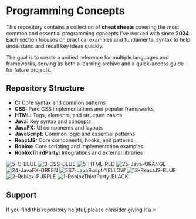 # Programming Concepts

This repository contains a collection of **cheat sheets** covering the most common and essential programming concepts I've worked with since **2024**. Each section focuses on practical examples and fundamental syntax to help understand and recall key ideas quickly.  

The goal is to create a unified reference for multiple languages and frameworks, serving as both a learning archive and a quick-access guide for future projects.  

## Repository Structure
- **C:** Core syntax and common patterns
- **CSS:** Pure CSS implementations and popular frameworks
- **HTML:** Tags, elements, and structure basics
- **Java:** Key syntax and concepts
- **JavaFX:** UI components and layouts
- **JavaScript:** Common logic and essential patterns
- **ReactJS:** Core components, hooks, and patterns
- **Roblox:** Core scripting and implementation examples
- **RobloxThirdParty:** Integrations and external libraries

![5-C-BLUE](https://img.shields.io/badge/5-C-blue)
![3-CSS-BLUE](https://img.shields.io/badge/3-CSS-blue)
![5-HTML-RED](https://img.shields.io/badge/5-HTML-red)
![25-Java-ORANGE](https://img.shields.io/badge/25-Java-orange)
![24-JavaFX-GREEN](https://img.shields.io/badge/24-JavaFX-green)
![ES7-JavaScript-YELLOW](https://img.shields.io/badge/ES7-JavaScript-yellow)
![18-ReactJS-BLUE](https://img.shields.io/badge/18-ReactJS-blue)
![2-Roblox-PURPLE](https://img.shields.io/badge/2-Roblox-purple)
![1-RobloxThirdParty-BLACK](https://img.shields.io/badge/1-RobloxThirdParty-white)

## Support
If you find this repository helpful, please consider giving it a ⭐
